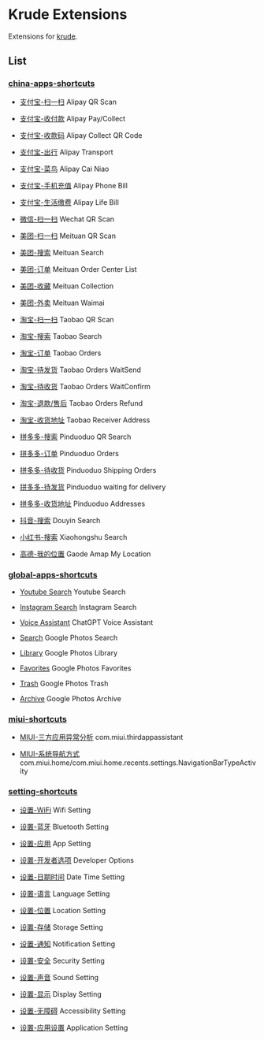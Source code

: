 # Krude Extensions

Extensions for [krude](https://github.com/KusStar/krude/blob/main/docs/EXTENSION.md).

## List

### [china-apps-shortcuts](./extensions/china-apps-shortcuts.json)

- [支付宝-扫一扫](./extensions/china-apps-shortcuts.json#L11)
  Alipay QR Scan

- [支付宝-收付款](./extensions/china-apps-shortcuts.json#L24)
  Alipay Pay/Collect

- [支付宝-收款码](./extensions/china-apps-shortcuts.json#L37)
  Alipay Collect QR Code

- [支付宝-出行](./extensions/china-apps-shortcuts.json#L47)
  Alipay Transport

- [支付宝-菜鸟](./extensions/china-apps-shortcuts.json#L62)
  Alipay Cai Niao

- [支付宝-手机充值](./extensions/china-apps-shortcuts.json#L77)
  Alipay Phone Bill

- [支付宝-生活缴费](./extensions/china-apps-shortcuts.json#L90)
  Alipay Life Bill

- [微信-扫一扫](./extensions/china-apps-shortcuts.json#L105)
  Wechat QR Scan

- [美团-扫一扫](./extensions/china-apps-shortcuts.json#L126)
  Meituan QR Scan

- [美团-搜索](./extensions/china-apps-shortcuts.json#L139)
  Meituan Search

- [美团-订单](./extensions/china-apps-shortcuts.json#L149)
  Meituan Order Center List

- [美团-收藏](./extensions/china-apps-shortcuts.json#L159)
  Meituan Collection

- [美团-外卖](./extensions/china-apps-shortcuts.json#L169)
  Meituan Waimai

- [淘宝-扫一扫](./extensions/china-apps-shortcuts.json#L179)
  Taobao QR Scan

- [淘宝-搜索](./extensions/china-apps-shortcuts.json#L189)
  Taobao Search

- [淘宝-订单](./extensions/china-apps-shortcuts.json#L199)
  Taobao Orders

- [淘宝-待发货](./extensions/china-apps-shortcuts.json#L209)
  Taobao Orders WaitSend

- [淘宝-待收货](./extensions/china-apps-shortcuts.json#L219)
  Taobao Orders WaitConfirm

- [淘宝-退款/售后](./extensions/china-apps-shortcuts.json#L229)
  Taobao Orders Refund

- [淘宝-收货地址](./extensions/china-apps-shortcuts.json#L239)
  Taobao Receiver Address

- [拼多多-搜索](./extensions/china-apps-shortcuts.json#L249)
  Pinduoduo QR Search

- [拼多多-订单](./extensions/china-apps-shortcuts.json#L259)
  Pinduoduo Orders

- [拼多多-待收货](./extensions/china-apps-shortcuts.json#L269)
  Pinduoduo Shipping Orders

- [拼多多-待发货](./extensions/china-apps-shortcuts.json#L279)
  Pinduoduo waiting for delivery

- [拼多多-收货地址](./extensions/china-apps-shortcuts.json#L289)
  Pinduoduo Addresses

- [抖音-搜索](./extensions/china-apps-shortcuts.json#L299)
  Douyin Search

- [小红书-搜索](./extensions/china-apps-shortcuts.json#L309)
  Xiaohongshu Search

- [高德-我的位置](./extensions/china-apps-shortcuts.json#L319)
  Gaode Amap My Location

### [global-apps-shortcuts](./extensions/global-apps-shortcuts.json)

- [Youtube Search](./extensions/global-apps-shortcuts.json#L12)
  Youtube Search

- [Instagram Search](./extensions/global-apps-shortcuts.json#L27)
  Instagram Search

- [Voice Assistant](./extensions/global-apps-shortcuts.json#L42)
  ChatGPT Voice Assistant

- [Search](./extensions/global-apps-shortcuts.json#L12)
  Google Photos Search

- [Library](./extensions/global-apps-shortcuts.json#L87)
  Google Photos Library

- [Favorites](./extensions/global-apps-shortcuts.json#L114)
  Google Photos Favorites

- [Trash](./extensions/global-apps-shortcuts.json#L141)
  Google Photos Trash

- [Archive](./extensions/global-apps-shortcuts.json#L168)
  Google Photos Archive

### [miui-shortcuts](./extensions/miui-shortcuts.json)

- [MIUI-三方应用异常分析](./extensions/miui-shortcuts.json#L8)
  com.miui.thirdappassistant

- [MIUI-系统导航方式](./extensions/miui-shortcuts.json#L21)
  com.miui.home/com.miui.home.recents.settings.NavigationBarTypeActivity

### [setting-shortcuts](./extensions/settings-shortcuts.json)

- [设置-WiFi](./extensions/settings-shortcuts.json#L8)
  Wifi Setting

- [设置-蓝牙](./extensions/settings-shortcuts.json#L18)
  Bluetooth Setting

- [设置-应用](./extensions/settings-shortcuts.json#L28)
  App Setting

- [设置-开发者选项](./extensions/settings-shortcuts.json#L38)
  Developer Options

- [设置-日期时间](./extensions/settings-shortcuts.json#L48)
  Date Time Setting

- [设置-语言](./extensions/settings-shortcuts.json#L58)
  Language Setting

- [设置-位置](./extensions/settings-shortcuts.json#L68)
  Location Setting

- [设置-存储](./extensions/settings-shortcuts.json#L78)
  Storage Setting

- [设置-通知](./extensions/settings-shortcuts.json#L88)
  Notification Setting

- [设置-安全](./extensions/settings-shortcuts.json#L98)
  Security Setting

- [设置-声音](./extensions/settings-shortcuts.json#L108)
  Sound Setting

- [设置-显示](./extensions/settings-shortcuts.json#L118)
  Display Setting

- [设置-无障碍](./extensions/settings-shortcuts.json#L128)
  Accessibility Setting

- [设置-应用设置](./extensions/settings-shortcuts.json#L138)
  Application Setting

